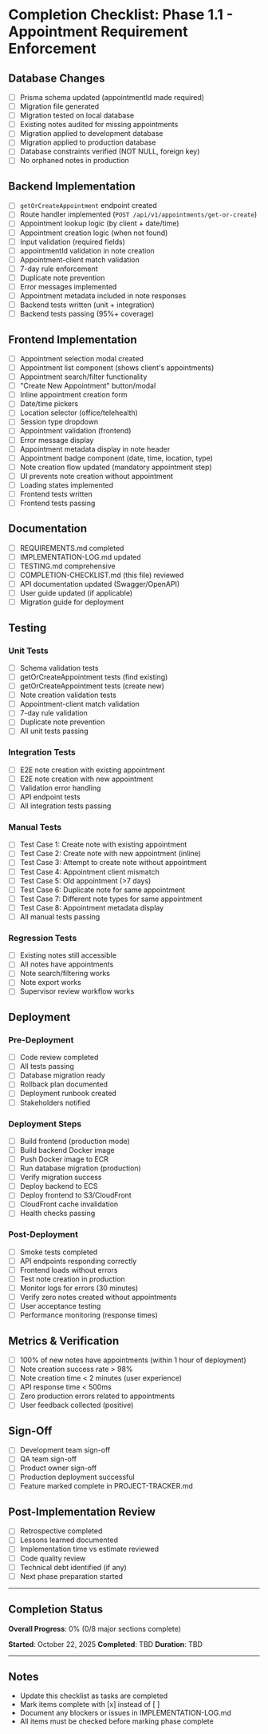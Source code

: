 # Completion Checklist: Phase 1.1 - Appointment Requirement Enforcement

## Database Changes

- [ ] Prisma schema updated (appointmentId made required)
- [ ] Migration file generated
- [ ] Migration tested on local database
- [ ] Existing notes audited for missing appointments
- [ ] Migration applied to development database
- [ ] Migration applied to production database
- [ ] Database constraints verified (NOT NULL, foreign key)
- [ ] No orphaned notes in production

## Backend Implementation

- [ ] `getOrCreateAppointment` endpoint created
- [ ] Route handler implemented (`POST /api/v1/appointments/get-or-create`)
- [ ] Appointment lookup logic (by client + date/time)
- [ ] Appointment creation logic (when not found)
- [ ] Input validation (required fields)
- [ ] appointmentId validation in note creation
- [ ] Appointment-client match validation
- [ ] 7-day rule enforcement
- [ ] Duplicate note prevention
- [ ] Error messages implemented
- [ ] Appointment metadata included in note responses
- [ ] Backend tests written (unit + integration)
- [ ] Backend tests passing (95%+ coverage)

## Frontend Implementation

- [ ] Appointment selection modal created
- [ ] Appointment list component (shows client's appointments)
- [ ] Appointment search/filter functionality
- [ ] "Create New Appointment" button/modal
- [ ] Inline appointment creation form
- [ ] Date/time pickers
- [ ] Location selector (office/telehealth)
- [ ] Session type dropdown
- [ ] Appointment validation (frontend)
- [ ] Error message display
- [ ] Appointment metadata display in note header
- [ ] Appointment badge component (date, time, location, type)
- [ ] Note creation flow updated (mandatory appointment step)
- [ ] UI prevents note creation without appointment
- [ ] Loading states implemented
- [ ] Frontend tests written
- [ ] Frontend tests passing

## Documentation

- [ ] REQUIREMENTS.md completed
- [ ] IMPLEMENTATION-LOG.md updated
- [ ] TESTING.md comprehensive
- [ ] COMPLETION-CHECKLIST.md (this file) reviewed
- [ ] API documentation updated (Swagger/OpenAPI)
- [ ] User guide updated (if applicable)
- [ ] Migration guide for deployment

## Testing

### Unit Tests
- [ ] Schema validation tests
- [ ] getOrCreateAppointment tests (find existing)
- [ ] getOrCreateAppointment tests (create new)
- [ ] Note creation validation tests
- [ ] Appointment-client match validation
- [ ] 7-day rule validation
- [ ] Duplicate note prevention
- [ ] All unit tests passing

### Integration Tests
- [ ] E2E note creation with existing appointment
- [ ] E2E note creation with new appointment
- [ ] Validation error handling
- [ ] API endpoint tests
- [ ] All integration tests passing

### Manual Tests
- [ ] Test Case 1: Create note with existing appointment
- [ ] Test Case 2: Create note with new appointment (inline)
- [ ] Test Case 3: Attempt to create note without appointment
- [ ] Test Case 4: Appointment client mismatch
- [ ] Test Case 5: Old appointment (>7 days)
- [ ] Test Case 6: Duplicate note for same appointment
- [ ] Test Case 7: Different note types for same appointment
- [ ] Test Case 8: Appointment metadata display
- [ ] All manual tests passing

### Regression Tests
- [ ] Existing notes still accessible
- [ ] All notes have appointments
- [ ] Note search/filtering works
- [ ] Note export works
- [ ] Supervisor review workflow works

## Deployment

### Pre-Deployment
- [ ] Code review completed
- [ ] All tests passing
- [ ] Database migration ready
- [ ] Rollback plan documented
- [ ] Deployment runbook created
- [ ] Stakeholders notified

### Deployment Steps
- [ ] Build frontend (production mode)
- [ ] Build backend Docker image
- [ ] Push Docker image to ECR
- [ ] Run database migration (production)
- [ ] Verify migration success
- [ ] Deploy backend to ECS
- [ ] Deploy frontend to S3/CloudFront
- [ ] CloudFront cache invalidation
- [ ] Health checks passing

### Post-Deployment
- [ ] Smoke tests completed
- [ ] API endpoints responding correctly
- [ ] Frontend loads without errors
- [ ] Test note creation in production
- [ ] Monitor logs for errors (30 minutes)
- [ ] Verify zero notes created without appointments
- [ ] User acceptance testing
- [ ] Performance monitoring (response times)

## Metrics & Verification

- [ ] 100% of new notes have appointments (within 1 hour of deployment)
- [ ] Note creation success rate > 98%
- [ ] Note creation time < 2 minutes (user experience)
- [ ] API response time < 500ms
- [ ] Zero production errors related to appointments
- [ ] User feedback collected (positive)

## Sign-Off

- [ ] Development team sign-off
- [ ] QA team sign-off
- [ ] Product owner sign-off
- [ ] Production deployment successful
- [ ] Feature marked complete in PROJECT-TRACKER.md

## Post-Implementation Review

- [ ] Retrospective completed
- [ ] Lessons learned documented
- [ ] Implementation time vs estimate reviewed
- [ ] Code quality review
- [ ] Technical debt identified (if any)
- [ ] Next phase preparation started

---

## Completion Status

**Overall Progress**: 0% (0/8 major sections complete)

**Started**: October 22, 2025
**Completed**: TBD
**Duration**: TBD

---

## Notes

- Update this checklist as tasks are completed
- Mark items complete with [x] instead of [ ]
- Document any blockers or issues in IMPLEMENTATION-LOG.md
- All items must be checked before marking phase complete

